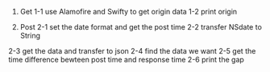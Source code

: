 1. Get
1-1  use Alamofire and Swifty to get origin data
1-2  print origin

2. Post 
2-1 set the date format and get the post time 
2-2 transfer NSdate to String

2-3 get the data and transfer to json 
2-4 find the data we want 
2-5 get the time difference bewteen post time and response time
2-6 print the gap
